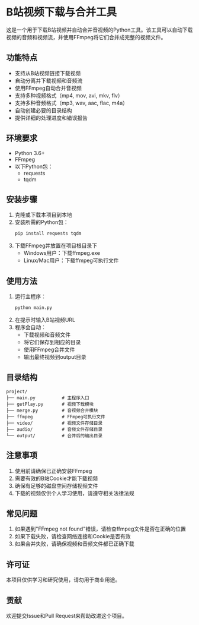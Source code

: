 # B站视频下载与合并工具

这是一个用于下载B站视频并自动合并音视频的Python工具。该工具可以自动下载视频的音频和视频流，并使用FFmpeg将它们合并成完整的视频文件。

## 功能特点

- 支持从B站视频链接下载视频
- 自动分离并下载视频和音频流
- 使用FFmpeg自动合并音视频
- 支持多种视频格式（mp4, mov, avi, mkv, flv）
- 支持多种音频格式（mp3, wav, aac, flac, m4a）
- 自动创建必要的目录结构
- 提供详细的处理进度和错误报告

## 环境要求

- Python 3.6+
- FFmpeg
- 以下Python包：
  - requests
  - tqdm

## 安装步骤

1. 克隆或下载本项目到本地
2. 安装所需的Python包：
   ```bash
   pip install requests tqdm
   ```
3. 下载FFmpeg并放置在项目根目录下
   - Windows用户：下载ffmpeg.exe
   - Linux/Mac用户：下载ffmpeg可执行文件

## 使用方法

1. 运行主程序：
   ```bash
   python main.py
   ```
2. 在提示时输入B站视频URL
3. 程序会自动：
   - 下载视频和音频文件
   - 将它们保存到相应的目录
   - 使用FFmpeg合并文件
   - 输出最终视频到output目录

## 目录结构

```
project/
├── main.py          # 主程序入口
├── getPlay.py       # 视频下载模块
├── merge.py         # 音视频合并模块
├── ffmpeg           # FFmpeg可执行文件
├── video/           # 视频文件存储目录
├── audio/           # 音频文件存储目录
└── output/          # 合并后的输出目录
```

## 注意事项

1. 使用前请确保已正确安装FFmpeg
2. 需要有效的B站Cookie才能下载视频
3. 确保有足够的磁盘空间存储视频文件
4. 下载的视频仅供个人学习使用，请遵守相关法律法规

## 常见问题

1. 如果遇到"FFmpeg not found"错误，请检查ffmpeg文件是否在正确的位置
2. 如果下载失败，请检查网络连接和Cookie是否有效
3. 如果合并失败，请确保视频和音频文件都已正确下载

## 许可证

本项目仅供学习和研究使用，请勿用于商业用途。

## 贡献

欢迎提交Issue和Pull Request来帮助改进这个项目。 